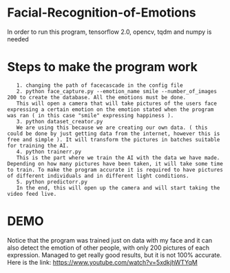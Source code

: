 # Facial-Recognition-of-Emotions
In order to run this program, tensorflow 2.0, opencv, tqdm and numpy is needed
# Steps to make the program work
       1. changing the path of facecascade in the config file
       2. python face_capture.py --emotion_name smile --number_of_images 200 to create the database. All the emotions must be done.
       This will open a camera that will take pictures of the users face expressing a certain emotion on the emotion stated when the program was ran ( in this case "smile" expressing happiness ).
       3. python dataset_creator.py
       We are using this because we are creating our own data. ( this could be done by just getting data from the internet, however this is free and simple ). It will transform the pictures in batches suitable for training the AI.
       4. python trainerr.py
       This is the part where we train the AI with the data we have made. Depending on how many pictures have been taken, it will take some time to train. To make the program accurate it is required to have pictures of different individuals and in different light conditions.
       5. python predictorr.py
       In the end, this will open up the camera and will start taking the video feed live. 
# DEMO
Notice that the program was trained just on data with my face and it can also detect the emotion of other people, with only 200 pictures of each expression. Managed to get really good results, but it is not 100% accurate.
Here is the link: https://www.youtube.com/watch?v=5xdkjhWTYqM
